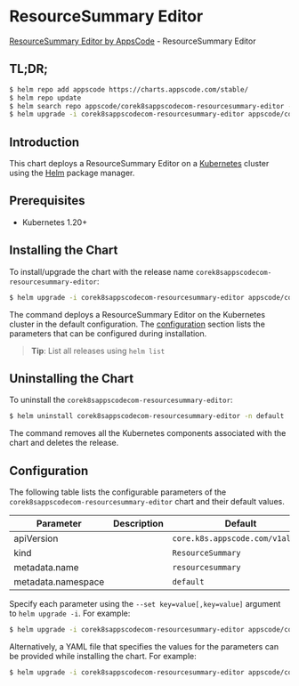# ResourceSummary Editor

[ResourceSummary Editor by AppsCode](https://appscode.com) - ResourceSummary Editor

## TL;DR;

```bash
$ helm repo add appscode https://charts.appscode.com/stable/
$ helm repo update
$ helm search repo appscode/corek8sappscodecom-resourcesummary-editor --version=v0.26.0
$ helm upgrade -i corek8sappscodecom-resourcesummary-editor appscode/corek8sappscodecom-resourcesummary-editor -n default --create-namespace --version=v0.26.0
```

## Introduction

This chart deploys a ResourceSummary Editor on a [Kubernetes](http://kubernetes.io) cluster using the [Helm](https://helm.sh) package manager.

## Prerequisites

- Kubernetes 1.20+

## Installing the Chart

To install/upgrade the chart with the release name `corek8sappscodecom-resourcesummary-editor`:

```bash
$ helm upgrade -i corek8sappscodecom-resourcesummary-editor appscode/corek8sappscodecom-resourcesummary-editor -n default --create-namespace --version=v0.26.0
```

The command deploys a ResourceSummary Editor on the Kubernetes cluster in the default configuration. The [configuration](#configuration) section lists the parameters that can be configured during installation.

> **Tip**: List all releases using `helm list`

## Uninstalling the Chart

To uninstall the `corek8sappscodecom-resourcesummary-editor`:

```bash
$ helm uninstall corek8sappscodecom-resourcesummary-editor -n default
```

The command removes all the Kubernetes components associated with the chart and deletes the release.

## Configuration

The following table lists the configurable parameters of the `corek8sappscodecom-resourcesummary-editor` chart and their default values.

|     Parameter      | Description |                   Default                   |
|--------------------|-------------|---------------------------------------------|
| apiVersion         |             | <code>core.k8s.appscode.com/v1alpha1</code> |
| kind               |             | <code>ResourceSummary</code>                |
| metadata.name      |             | <code>resourcesummary</code>                |
| metadata.namespace |             | <code>default</code>                        |


Specify each parameter using the `--set key=value[,key=value]` argument to `helm upgrade -i`. For example:

```bash
$ helm upgrade -i corek8sappscodecom-resourcesummary-editor appscode/corek8sappscodecom-resourcesummary-editor -n default --create-namespace --version=v0.26.0 --set apiVersion=core.k8s.appscode.com/v1alpha1
```

Alternatively, a YAML file that specifies the values for the parameters can be provided while
installing the chart. For example:

```bash
$ helm upgrade -i corek8sappscodecom-resourcesummary-editor appscode/corek8sappscodecom-resourcesummary-editor -n default --create-namespace --version=v0.26.0 --values values.yaml
```
